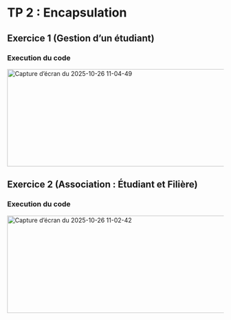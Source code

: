 # TP 2 : Encapsulation
## Exercice 1 (Gestion d’un étudiant)
### Execution du code 
<img width="1030" height="226" alt="Capture d’écran du 2025-10-26 11-04-49" src="https://github.com/user-attachments/assets/145abebf-2772-4b3b-b711-35d0702dc6b4" />

## Exercice 2 (Association : Étudiant et Filière)
### Execution du code
<img width="1030" height="226" alt="Capture d’écran du 2025-10-26 11-02-42" src="https://github.com/user-attachments/assets/6e381da8-4d71-413b-80b9-4c04d68ceb00" />
